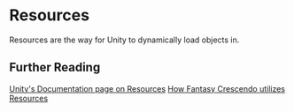 # Resources

Resources are the way for Unity to dynamically load objects in. 

## Further Reading
[Unity's Documentation page on Resources](http://docs.unity3d.com/ScriptReference/Resources.html)
[How Fantasy Crescendo utilizes Resources](http://wiki.houraiteahouse.net/index.php/Dev:Resources)